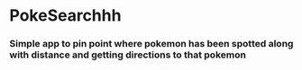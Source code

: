 # PokeSearchhh
### Simple app to pin point where pokemon has been spotted along with distance and getting directions to that pokemon
